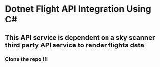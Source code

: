 # Dotnet Flight API Integration Using C#
## This API service is dependent on a sky scanner third party API service to render flights data
### Clone the repo !!!

